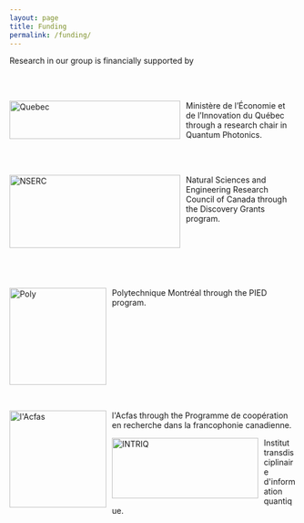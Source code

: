 ```yaml
---
layout: page
title: Funding 
permalink: /funding/
---
```


Research in our group is financially supported by

<br>
<br>

<img src="https://github.com/polyquantique/polyquantique.github.io/raw/master/assets/images/quebec.svg"
     alt="Quebec"
     width="300" 
     height="67"
     style="float: left; margin-right: 10px;" /> Ministère de l’Économie et de l’Innovation du Québec through a research chair in Quantum Photonics.

<br>
<br>

<img src="https://github.com/polyquantique/polyquantique.github.io/raw/master/assets/images/nserc.svg"
     alt="NSERC"
     width="300" 
     height="128"
     style="float: left; margin-right: 10px;" /> Natural Sciences and Engineering Research Council of Canada through the Discovery Grants program.

<br>
<br>
<br>
<br>
<br>

<img src="https://github.com/polyquantique/polyquantique.github.io/raw/master/assets/images/poly.svg"
     alt="Poly"
     width="170" 
     height="170"
     style="float: left; margin-right: 10px;" /> Polytechnique Montréal through the PIED program.


<br>
<br>
<br>
<br>
<br>
<br>
<br>
<br>
<br>


<img src="https://github.com/polyquantique/polyquantique.github.io/raw/master/assets/images/acfas.svg"
     alt="l'Acfas"
     width="170" 
     height="170"
     style="float: left; margin-right: 10px;" /> l'Acfas through the Programme de coopération en recherche dans la francophonie canadienne.


<img src="https://github.com/polyquantique/polyquantique.github.io/raw/master/assets/images/intriq.svg"
     alt="INTRIQ"
     width="257" 
     height="106"
     style="float: left; margin-right: 10px;" /> Institut transdisciplinaire d'information quantique.
